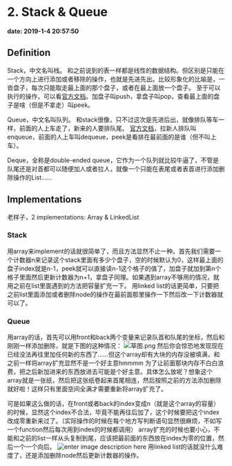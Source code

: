 ﻿# 2. Stack & Queue
**date: 2019-1-4 20:57:50**

## Definition
Stack，中文名叫栈。
和之前说到的表一样都是线性的数据结构。但区别是只能在一个方向上进行添加或者移除的操作，也就是先进先出。比较形象化的比喻是，一沓盘子，每次只能取走最上面的那个盘子，或者在最上面放一个盘子。
至于可以执行的操作，可以看[官方文档](https://docs.oracle.com/javase/7/docs/api/java/util/Stack.html)。加盘子叫push，拿盘子叫pop，查看最上面的盘子是啥（但是不拿走）叫peek。


Queue，中文名叫队列。
和stack很像，只不过这次是先进后出，就像排队等车一样，前面的人上车走了，新来的人要排队尾。
[官方文档](https://docs.oracle.com/javase/7/docs/api/java/util/Queue.html)，拉新人排队叫enqueue，前面的人上车叫dequeue，peek是看排在最前面的是谁（但不叫上车）。

Deque，全称是double-ended queue，它作为一个队列就比较牛逼了，不管是队尾还是对首都可以随便加人或者拉人，就像一个只能在表尾或者表首进行添加删除操作的List……


## Implementations
老样子，2 implementations: Array & LinkedList

### Stack
用array来implement的话就很简单了，而且方法显然不止一种。首先我们需要一个计数器n来记录这个stack里面有多少个盘子，空的时候默认为0，这样最上面的盘子index就是n-1，peek就可以直接读n-1这个格子的值了，加盘子就加到第n个格子里面然后更新计数器为n+1，拿盘子同理。如果遇到array不够用的情况，就用之前在list里面遇到的方法把容量扩充一下。
用linked list的话更简单，只要把之前list里面添加或者删除node的操作在最前面那里操作一下然后改一下计数器就可以了。

### Queue
用array的话，首先可以用front和back两个变量来记录队首和队尾的坐标，然后和刚刚一样添加删除，就是下图的这种情况：
![草图.png](https://i.loli.net/2019/01/05/5c3006700c652.png)
然后你会惊恐地发现现在已经没法再往里加任何新的东西了……但这个array却有大块的内存没被填满，和之前一样将array扩充显然不是一个好主意hmmmm
为了让前面那块内存不白白浪费，把之后新加进来的东西放进去可能是个好主意。具体怎么放呢？想象这个array就是一张纸，然后把这张纸卷起来首尾相连，然后按照之前的方法添加删除就好啦！这样只有里面空间全满才需要重新将array扩充了。

可是如果这么做的话，在front或者back的index变成n（就是这个array的容量）的时候，显然这个index不合法，毕竟不能再往后加了，这个时候要把这个index改成零重新来过了。（实际操作的时候在每个地方写判断语句显然很麻烦，不如写一个function然后每次用到index的时候都调用）
array扩充的时候也要小心，不能和之前的list一样从头复制到尾，应该把最前面的东西放在index为零的位置，然后一个一个向后。
![enter image description here](https://i.loli.net/2019/01/05/5c300de927fbe.png)
用linked list的话就没什么难度了，还是添加删除node然后更新计数器的操作。
